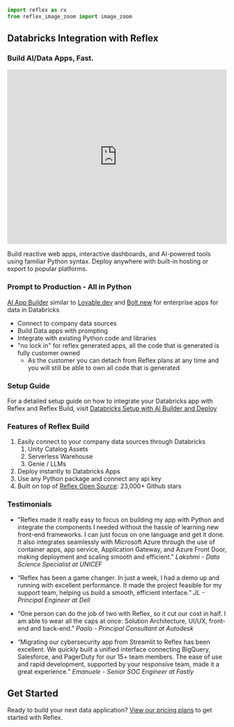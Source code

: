 ```python exec
import reflex as rx
from reflex_image_zoom import image_zoom
```

## Databricks Integration with Reflex

### Build AI/Data Apps, Fast.

<div class="p-1 my-4 rounded-lg bg-slate-5">
  <iframe
    width="100%"
    height="400"
    src="https://www.youtube.com/embed/i4YCRxGiROU "
    title="Databricks Demo"
    frameborder="0"
    allow="accelerometer; autoplay; clipboard-write; encrypted-media; gyroscope; picture-in-picture; web-share"
    allowfullscreen>
  </iframe>
</div>

Build reactive web apps, interactive dashboards, and AI-powered tools using familiar Python syntax. Deploy anywhere with built-in hosting or export to popular platforms.

### Prompt to Production - All in Python

[AI App Builder](https://build.reflex.dev/) similar to [Lovable.dev](https://lovable.dev/) and [Bolt.new](https://bolt.new/) for enterprise apps for data in Databricks

- Connect to company data sources
- Build Data apps with prompting
- Integrate with existing Python code and libraries
- "no lock in" for reflex generated apps, all the code that is generated is fully customer owned
    - As the customer you can detach from Reflex plans at any time and you will still be able to own all code that is generated


### Setup Guide

For a detailed setup guide on how to integrate your Databricks app with Reflex and Reflex Build, visit [Databricks Setup with AI Builder and Deploy](https://www.notion.so/Databricks-Setup-with-AI-Builder-and-Deploy-206024b7336e80f6adaed0acc818033a?pvs=21)

### Features of Reflex Build

1. Easily connect to your company data sources through Databricks
    1. Unity Catalog Assets
    2. Serverless Warehouse
    3. Genie / LLMs
2. Deploy instantly to Databricks Apps
3. Use any Python package and connect any api key
4. Built on top of [Reflex Open Source](https://github.com/reflex-dev/reflex): 23,000+ Github stars

### Testimonials

- "Reflex made it really easy to focus on building my app with Python and integrate the components I needed without the hassle of learning new front-end frameworks. I can just focus on one language and get it done. It also integrates seamlessly with Microsoft Azure through the use of container apps, app service, Application Gateway, and Azure Front Door, making deployment and scaling smooth and efficient."
*Lakshmi - Data Science Specialist at UNICEF*

- “Reflex has been a game changer. In just a week, I had a demo up and running with excellent performance. It made the project feasible for my support team, helping us build a smooth, efficient interface.”
*JL - Principal Engineer at Dell*

- “One person can do the job of two with Reflex, so it cut our cost in half. I am able to wear all the caps at once: Solution Architecture, UI/UX, front-end and back-end.”
*Paolo - Principal Consultant at Autodesk*

- “Migrating our cybersecurity app from Streamlit to Reflex has been excellent. We quickly built a unified interface connecting BigQuery, Salesforce, and PagerDuty for our 15+ team members. The ease of use and rapid development, supported by your responsive team, made it a great experience.”
*Emanuele - Senior SOC Engineer at Fastly*


## Get Started

Ready to build your next data application? [View our pricing plans](/pricing) to get started with Reflex.

